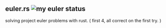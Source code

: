 euler.rs
![my euler status](https://projecteuler.net/profile/hvze.png "my euler status")
-------------
solving project euler problems with rust.
( first 4, all correct on the first try. )

